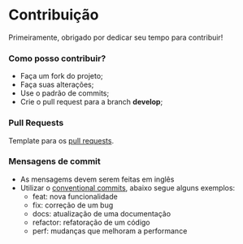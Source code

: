 # Contribuição

Primeiramente, obrigado por dedicar seu tempo para contribuir!

### Como posso contribuir?

* Faça um fork do projeto;
* Faça suas alterações;
* Use o padrão de commits;
* Crie o pull request para a branch **develop**;

### Pull Requests

Template para os [pull requests](.github/pull_request_template/pull_request_template.md).

### Mensagens de commit

* As mensagems devem serem feitas em inglês
* Utilizar o [conventional commits](https://www.conventionalcommits.org/pt-br/v1.0.0/), abaixo segue alguns exemplos:
    * feat: nova funcionalidade
    * fix: correção de um bug
    * docs: atualização de uma documentação
    * refactor: refatoração de um código
    * perf: mudanças que melhoram a performance
